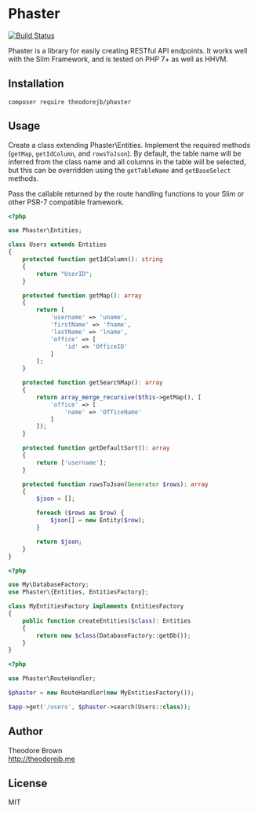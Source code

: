 # Phaster

[![Build Status](https://travis-ci.org/theodorejb/phaster.svg?branch=master)](https://travis-ci.org/theodorejb/phaster)

Phaster is a library for easily creating RESTful API endpoints.
It works well with the Slim Framework, and is tested on PHP 7+ as well as HHVM.

## Installation

`composer require theodorejb/phaster`

## Usage

Create a class extending Phaster\Entities. Implement the required methods (`getMap`,
`getIdColumn`, and `rowsToJson`). By default, the table name will be inferred from the
class name and all columns in the table will be selected, but this can be overridden
using the `getTableName` and `getBaseSelect` methods.

Pass the callable returned by the route handling functions to your Slim or other PSR-7
compatible framework.

```php
<?php

use Phaster\Entities;

class Users extends Entities
{
    protected function getIdColumn(): string
    {
        return "UserID";
    }

    protected function getMap(): array
    {
        return [
            'username' => 'uname',
            'firstName' => 'fname',
            'lastName' => 'lname',
            'office' => [
                'id' => 'OfficeID'
            ]
        ];
    }

    protected function getSearchMap(): array
    {
        return array_merge_recursive($this->getMap(), [
            'office' => [
                'name' => 'OfficeName'
            ]
        ]);
    }

    protected function getDefaultSort(): array
    {
        return ['username'];
    }

    protected function rowsToJson(Generator $rows): array
    {
        $json = [];

        foreach ($rows as $row) {
            $json[] = new Entity($row);
        }

        return $json;
    }
}
```

```php
<?php

use My\DatabaseFactory;
use Phaster\{Entities, EntitiesFactory};

class MyEntitiesFactory implements EntitiesFactory
{
    public function createEntities($class): Entities
    {
        return new $class(DatabaseFactory::getDb());
    }
}
```

```php
<?php

use Phaster\RouteHandler;

$phaster = new RouteHandler(new MyEntitiesFactory());

$app->get('/users', $phaster->search(Users::class));
```

## Author

Theodore Brown  
<http://theodorejb.me>

## License

MIT
